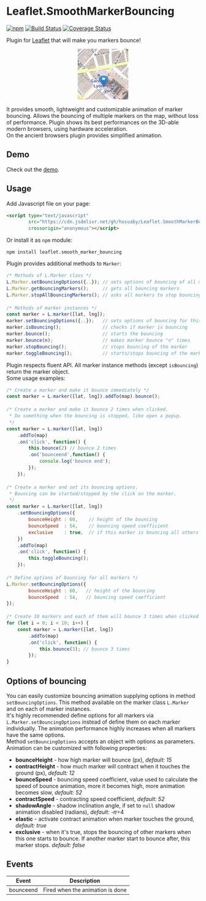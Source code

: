# Leaflet.SmoothMarkerBouncing 

[![npm](https://img.shields.io/npm/v/leaflet.smooth_marker_bouncing.svg)](http://npm.im/leaflet.smooth_marker_bouncing) 
[![Build Status](https://travis-ci.org/hosuaby/Leaflet.SmoothMarkerBouncing.svg?branch=master)](https://travis-ci.org/hosuaby/Leaflet.SmoothMarkerBouncing)
[![Coverage Status](https://coveralls.io/repos/github/hosuaby/Leaflet.SmoothMarkerBouncing/badge.svg?branch=master)](https://coveralls.io/github/hosuaby/Leaflet.SmoothMarkerBouncing?branch=master)

Plugin for [Leaflet](http://leafletjs.com/) that will make you markers bounce!

<p align="center">
    <img src="./doc/bouncing_marker.gif"/>
</p>

It provides smooth, lightweight and customizable animation of marker bouncing.
Allows the bouncing of multiple markers on the map, without loss of performance.
Plugin shows its best performances on the 3D-able modern browsers, using hardware acceleration.  
On the ancient browsers plugin provides simplified animation.

## Demo

Check out the [demo](http://hosuaby.github.io/Leaflet.SmoothMarkerBouncing/).

## Usage

Add Javascript file on your page:

```html
<script type="text/javascript"
        src="https://cdn.jsdelivr.net/gh/hosuaby/Leaflet.SmoothMarkerBouncing@v2.0.0/dist/bundle.js"
        crossorigin="anonymous"></script>
```

Or install it as `npm` module:

```shell script
npm install leaflet.smooth_marker_bouncing
```

Plugin provides additional methods to `Marker`:

```javascript
/* Methods of L.Marker class */
L.Marker.setBouncingOptions({..}); // sets options of bouncing of all markers
L.Marker.getBouncingMarkers();     // gets all bouncing markers
L.Marker.stopAllBouncingMarkers(); // asks all markers to stop bouncing

/* Methods of marker instances */
const marker = L.marker([lat, lng]);
marker.setBouncingOptions({..});   // sets options of bouncing for this marker
marker.isBouncing();               // checks if marker is bouncing
marker.bounce();                   // starts the bouncing
marker.bounce(n);                  // makes marker bounce "n" times
marker.stopBouncing();             // stops bouncing of the marker
marker.toggleBouncing();           // starts/stops bouncing of the marker
```

Plugin respects fluent API. All marker instance methods (except `isBouncing`) return the marker object.  
Some usage examples:

```javascript
/* Create a marker and make it bounce immediately */
const marker = L.marker([lat, lng]).addTo(map).bounce();

/* Create a marker and make it bounce 2 times when clicked.
 * Do something when the bouncing is stopped, like open a popup.
 */
const marker = L.marker([lat, lng])
    .addTo(map)
    .on('click', function() {
        this.bounce(2) // bounce 2 times
        .on('bounceend',function() {
            console.log('bounce end');
        }); 
    });

/* Create a marker and set its bouncing options.
 * Bouncing can be started/stopped by the click on the marker.
 */
const marker = L.marker([lat, lng])
    .setBouncingOptions({
        bounceHeight : 60,    // height of the bouncing
        bounceSpeed  : 54,    // bouncing speed coefficient
        exclusive    : true,  // if this marker is bouncing all others must stop
    })
    .addTo(map)
    .on('click', function() {
        this.toggleBouncing();
    });

/* Define options of bouncing for all markers */
L.Marker.setBouncingOptions({
        bounceHeight : 60,   // height of the bouncing
        bounceSpeed  : 54,   // bouncing speed coefficient
});

/* Create 10 markers and each of them will bounce 3 times when clicked */
for (let i = 0; i < 10; i++) {
    const marker = L.marker([lat, lng])
        .addTo(map)
        .on('click', function() {
            this.bounce(3); // bounce 3 times
        });
}
```

## Options of bouncing

You can easily customize bouncing animation supplying options in method `setBouncingOptions`.
This method available on the marker class `L.Marker` and on each of marker instances.  
It's highly recommended define options for all markers via `L.Marker.setBouncingOptions` instead of define them on each 
marker individually.
The animation performance highly increases when all markers have the same options.  
Method `setBouncingOptions` accepts an object with options as parameters.
Animation can be customized with following properties:

- **bounceHeight** - how high marker will bounce (px), *default: 15*
- **contractHeight** - how much marker will contract when it touches the ground (px), *default: 12*
- **bounceSpeed** - bouncing speed coefficient, value used to calculate the speed of bounce animation,
more it becomes high, more animation becomes slow, *default: 52*
- **contractSpeed** - contracting speed coefficient, *default: 52*
- **shadowAngle** - shadow inclination angle, if set to `null` shadow animation disabled (radians), *default:* -𝜋÷4
- **elastic** - activate contract animation when marker touches the ground, *default: true*
- **exclusive** - when it's true, stops the bouncing of other markers when this one starts to bounce.
If another marker start to bounce after, this marker stops. *default: false*

## Events
|Event|Description|
|---|---|
|bounceend|Fired when the animation is done|
